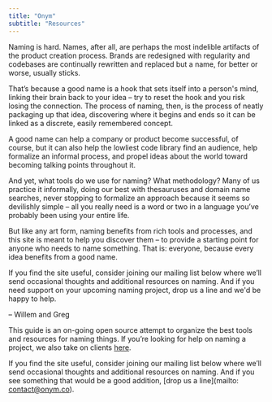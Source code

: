 ```yaml
---
title: "Onym"
subtitle: "Resources"
---
```


Naming is hard. Names, after all, are perhaps the most
indelible artifacts of the product creation process. Brands
are redesigned with regularity and codebases are
continually rewritten and replaced but a name,
for better or worse, usually sticks.

That’s because a good name is a hook that sets itself into a person's mind,
linking their brain back to your idea – try to reset the hook and you
risk losing the connection. The process of naming, then, is the process
of neatly packaging up that idea, discovering where it begins and ends 
so it can be linked as a discrete, easily remembered concept.

A good name can help a company or product become successful, of
course, but it can also help the lowliest code library find an
audience, help formalize an informal process, and propel
ideas about the world toward becoming talking points throughout it.

And yet, what tools do we use for naming? What methodology? Many
of us practice it informally, doing our best with thesauruses and
domain name searches, never stopping to formalize an approach because
it seems so devilishly simple – all you really need is a word or two
in a language you’ve probably been using your entire life.

But like any art form, naming benefits from rich tools and
processes, and this site is meant to help you discover them – to
provide a starting point for anyone who needs to name
something. That is: everyone, because every idea benefits from a good
name.

If you find the site useful, consider joining our mailing list below
where we’ll send occasional thoughts and additional
resources on naming. And if you need support on your upcoming naming
project, drop us a line and we'd be happy to help.

– Willem and Greg

This guide is an on-going open source attempt to organize the best
tools and resources for naming things. If you’re looking for help on
naming a project, we also take on clients [here](https://onym.co).

If you find the site useful, consider joining our mailing list below
where we’ll send occasional thoughts and additional resources on
naming. And if you see something that would be a good addition, [drop us a
line](mailto: contact@onym.co).
